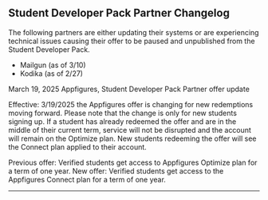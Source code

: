 ## Student Developer Pack Partner Changelog
The following partners are either updating their systems or are experiencing technical issues causing their offer to be paused and unpublished from the Student Developer Pack. 
- Mailgun (as of 3/10)
- Kodika (as of 2/27)

March 19, 2025
Appfigures, Student Developer Pack Partner offer update

Effective: 3/19/2025 the Appfigures offer is changing for new redemptions moving forward. Please note that the change is only for new students signing up. If a student has already redeemed the offer and are in the middle of their current term, service will not be disrupted and the account will remain on the Optimize plan. New students redeeming the offer will see the Connect plan applied to their account. 

Previous offer: Verified students get access to Appfigures Optimize plan for a term of one year.
New offer: Verified students get access to the Appfigures Connect plan for a term of one year.
_________
